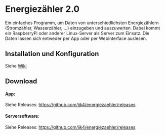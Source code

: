 # Energiezähler 2.0
Ein einfaches Programm, um Daten von unterschiedlichsten Energiezählern (Stromzähler, Wasserzähler, ...) einzugeben und auszuwerten. Dabei kommt ein RaspberryPi oder anderer Linux-Server als Server zum Einsatz. Die Daten lassen sich entweder per App oder per Webinterface auslesen. 

## Installation und Konfiguration
Siehe [Wiki](https://github.com/jjk4/energiezaehler/wiki)

## Download
#### App:
Siehe Releases: https://github.com/jjk4/energiezaehler/releases

#### Serversoftware:

Siehe Releases: https://github.com/jjk4/energiezaehler/releases
